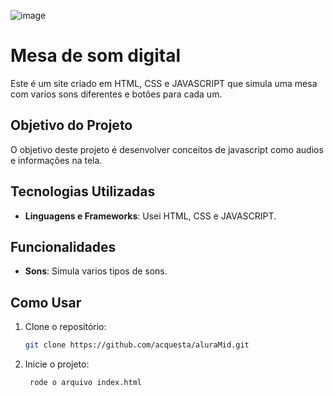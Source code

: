 ![image](https://github.com/user-attachments/assets/0cd452ad-f821-4c4b-b9dc-cce31d8f6ddc)

# Mesa de som digital

Este é um site criado em HTML, CSS e JAVASCRIPT que simula uma mesa com varios sons diferentes e botões para cada um.
## Objetivo do Projeto

O objetivo deste projeto é desenvolver conceitos de javascript como audios e informações na tela.

## Tecnologias Utilizadas

- **Linguagens e Frameworks**: Usei HTML, CSS e JAVASCRIPT.

## Funcionalidades

- **Sons**: Simula varios tipos de sons.

## Como Usar

1. Clone o repositório:
   ```bash
   git clone https://github.com/acquesta/aluraMid.git

3. Inicie o projeto:
   ```bash
    rode o arquivo index.html
